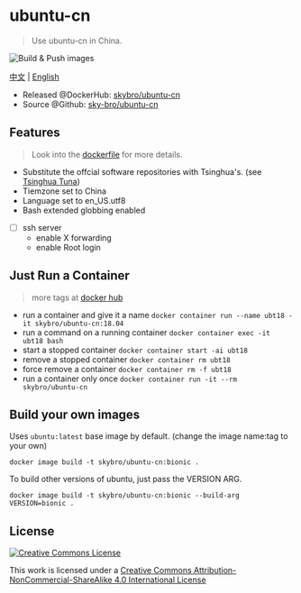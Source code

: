 # ubuntu-cn

> Use ubuntu-cn in China.

![Build & Push images](https://github.com/sky-bro/ubuntu-cn/workflows/Build%20&%20Push%20images/badge.svg)

[中文](./README-zh_CN.md) | <u>English</u>

* Released @DockerHub: [skybro/ubuntu-cn](https://hub.docker.com/r/skybro/ubuntu-cn/)
* Source @Github: [sky-bro/ubuntu-cn](https://github.com/sky-bro/ubuntu-cn)

## Features

> Look into the [dockerfile](./Dockerfile) for more details.

* Substitute the offcial software repositories with Tsinghua's. (see [Tsinghua Tuna](https://mirror.tuna.tsinghua.edu.cn/help/ubuntu/))
* Tiemzone set to China
* Language set to en_US.utf8
* Bash extended globbing enabled
* [ ] ssh server
  * enable X forwarding
  * enable Root login

## Just Run a Container

> more tags at [docker hub](https://hub.docker.com/r/skybro/ubuntu-cn)

* run a container and give it a name `docker container run --name ubt18 -it skybro/ubuntu-cn:18.04`
* run a command on a running container `docker container exec -it ubt18 bash`
* start a stopped container `docker container start -ai ubt18`
* remove a stopped container `docker container rm ubt18`
* force remove a container `docker container rm -f ubt18`
* run a container only once `docker container run -it --rm skybro/ubuntu-cn`

## Build your own images

Uses `ubuntu:latest` base image by default. (change the image name:tag to your own)

```shell
docker image build -t skybro/ubuntu-cn:bionic .
```

To build other versions of ubuntu, just pass the VERSION ARG.

```shell
docker image build -t skybro/ubuntu-cn:bionic --build-arg VERSION=bionic .
```

## License

[![Creative Commons License](https://i.creativecommons.org/l/by-nc-sa/4.0/88x31.png)](http://creativecommons.org/licenses/by-nc-sa/4.0/)

This work is licensed under a [Creative Commons Attribution-NonCommercial-ShareAlike 4.0 International License](http://creativecommons.org/licenses/by-nc-sa/4.0/)

